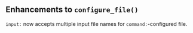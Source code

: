 ## Enhancements to `configure_file()`

`input:` now accepts multiple input file names for
`command:`-configured file.
